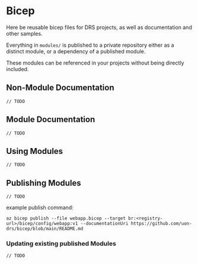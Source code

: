 # Bicep

Here be reusable bicep files for DRS projects, as well as documentation and other samples.

Everything in `modules/` is published to a private repository either as a distinct module, or a dependency of a published module.

These modules can be referenced in your projects without being directly included.

## Non-Module Documentation

`// TODO`

## Module Documentation

`// TODO`

## Using Modules

`// TODO`

## Publishing Modules

`// TODO`

example publish command:

`az bicep publish --file webapp.bicep --target br:<registry-url>/bicep/config/webapp:v1 --documentationUri https://github.com/uon-drs/bicep/blob/main/README.md`

### Updating existing published Modules

`// TODO`